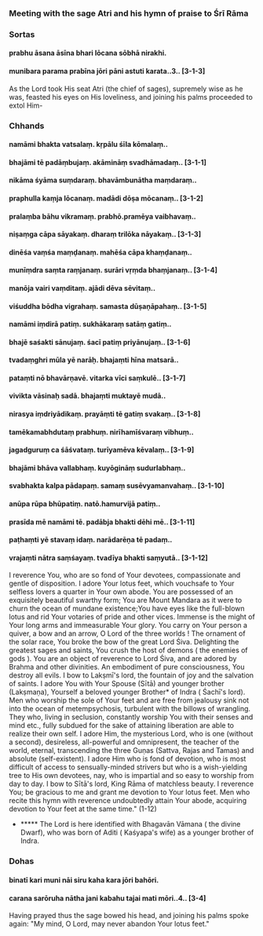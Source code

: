 ### Meeting with the sage Atri and his hymn of praise to Śrī Rāma

### Sortas

#### prabhu āsana āsīna bhari lōcana sōbhā nirakhi.
#### munibara parama prabīna jōri pāni astuti karata..3.. [3-1-3]

As the Lord took His seat Atri (the chief of sages), supremely wise as he was, feasted his eyes on His loveliness, and joining his palms proceeded to extol Him-

### Chhands

#### namāmi bhakta vatsalaṃ. kṛpālu śīla kōmalaṃ..
#### bhajāmi tē padāṃbujaṃ. akāmināṃ svadhāmadaṃ.. [3-1-1]
#### nikāma śyāma suṃdaraṃ. bhavāmbunātha maṃdaraṃ..
#### praphulla kaṃja lōcanaṃ. madādi dōṣa mōcanaṃ.. [3-1-2]
#### pralaṃba bāhu vikramaṃ. prabhō.pramēya vaibhavaṃ..
#### niṣaṃga cāpa sāyakaṃ. dharaṃ trilōka nāyakaṃ.. [3-1-3]
#### dinēśa vaṃśa maṃḍanaṃ. mahēśa cāpa khaṃḍanaṃ..
#### munīṃdra saṃta raṃjanaṃ. surāri vṛṃda bhaṃjanaṃ.. [3-1-4]
#### manōja vairi vaṃditaṃ. ajādi dēva sēvitaṃ..
#### viśuddha bōdha vigrahaṃ. samasta dūṣaṇāpahaṃ.. [3-1-5]
#### namāmi iṃdirā patiṃ. sukhākaraṃ satāṃ gatiṃ..
#### bhajē saśakti sānujaṃ. śacī patiṃ priyānujaṃ.. [3-1-6]
#### tvadaṃghri mūla yē narāḥ. bhajaṃti hīna matsarā..
#### pataṃti nō bhavārṇavē. vitarka vīci saṃkulē.. [3-1-7]
#### vivikta vāsinaḥ sadā. bhajaṃti muktayē mudā..
#### nirasya iṃdriyādikaṃ. prayāṃti tē gatiṃ svakaṃ.. [3-1-8]
#### tamēkamabhdutaṃ prabhuṃ. nirīhamīśvaraṃ vibhuṃ..
#### jagadguruṃ ca śāśvataṃ. turīyamēva kēvalaṃ.. [3-1-9]
#### bhajāmi bhāva vallabhaṃ. kuyōgināṃ sudurlabhaṃ..
#### svabhakta kalpa pādapaṃ. samaṃ susēvyamanvahaṃ.. [3-1-10]
#### anūpa rūpa bhūpatiṃ. natō.hamurvijā patiṃ..
#### prasīda mē namāmi tē. padābja bhakti dēhi mē.. [3-1-11]
#### paṭhaṃti yē stavaṃ idaṃ. narādarēṇa tē padaṃ..
#### vrajaṃti nātra saṃśayaṃ. tvadīya bhakti saṃyutā.. [3-1-12]

I reverence You, who are so fond of Your devotees, compassionate and gentle of disposition. I adore Your lotus feet, which vouchsafe to Your selfless lovers a quarter in Your own abode. You are possessed of an exquisitely beautiful swarthy form; You are Mount Mandara as it were to churn the ocean of mundane existence;You have eyes like the full-blown lotus and rid Your votaries of pride and other vices. Immense is the might of Your long arms and immeasurable Your glory. You carry on Your person a quiver, a bow and an arrow, O Lord of the three worlds ! The ornament of the solar race, You broke the bow of the great Lord Śiva. Delighting the greatest sages and saints, You crush the host of demons ( the enemies of gods ). You are an object of reverence to Lord Śiva, and are adored by Brahma and other divinities. An embodiment of pure consciousness, You destroy all evils. I bow to Lakṣmī's lord, the fountain of joy and the salvation of saints. I adore You with Your Spouse (Sītā) and younger brother (Lakṣmaṇa), Yourself a beloved younger Brother* of Indra ( Śachī's lord). Men who worship the sole of Your feet and are free from jealousy sink not into the ocean of metempsychosis, turbulent with the billows of wrangling. They who, living in seclusion, constantly worship You with their senses and mind etc., fully subdued for the sake of attaining liberation are able to realize their own self. I adore Him, the mysterious Lord, who is one (without a second), desireless, all-powerful and omnipresent, the teacher of the world, eternal, transcending the three Guṇas (Sattva, Rajas and Tamas) and absolute (self-existent). I adore Him who is fond of devotion, who is most difficult of access to sensually-minded strivers but who is a wish-yielding tree to His own devotees, nay, who is impartial and so easy to worship from day to day. I bow to Sītā's lord, King Rāma of matchless beauty. I reverence You; be gracious to me and grant me devotion to Your lotus feet. Men who recite this hymn with reverence undoubtedly attain Your abode, acquiring devotion to Your feet at the same time." (1-12)

- ***** The Lord is here identified with Bhagavān Vāmana ( the divine Dwarf), who was born of Aditi ( Kaśyapa's wife) as a younger brother of Indra.

### Dohas

#### binatī kari muni nāi siru kaha kara jōri bahōri.
#### carana sarōruha nātha jani kabahu tajai mati mōri..4.. [3-4]

Having prayed thus the sage bowed his head, and joining his palms spoke again: "My mind, O Lord, may never abandon Your lotus feet."